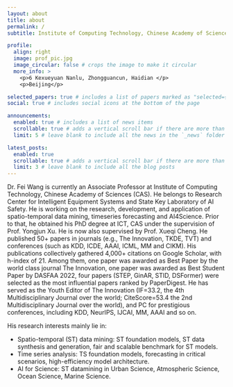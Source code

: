 ```yaml
---
layout: about
title: about
permalink: /
subtitle: Institute of Computing Technology, Chinese Academy of Sciences.

profile:
  align: right
  image: prof_pic.jpg
  image_circular: false # crops the image to make it circular
  more_info: >
    <p>6 Kexueyuan Nanlu, Zhongguancun, Haidian </p>
    <p>Beijing</p>

selected_papers: true # includes a list of papers marked as "selected={true}"
social: true # includes social icons at the bottom of the page

announcements:
  enabled: true # includes a list of news items
  scrollable: true # adds a vertical scroll bar if there are more than 3 news items
  limit: 5 # leave blank to include all the news in the `_news` folder

latest_posts:
  enabled: true
  scrollable: true # adds a vertical scroll bar if there are more than 3 new posts items
  limit: 3 # leave blank to include all the blog posts
---
```


Dr. Fei Wang is currently an Associate Professor at Institute of Computing Technology, Chinese Academy of Sciences (CAS). He belongs to Research Center for Intelligent Equipment Systems and State Key Laboratory of AI Safety. He is working on the research, development, and application of spatio-temporal data mining, timeseries forecasting and AI4Science. Prior to that, he obtained his PhD degree at ICT, CAS under the supervision of Prof. Yongjun Xu. He is now also supervised by Prof. Xueqi Cheng. He published 50+ papers in journals (e.g., The Innovation, TKDE, TVT) and conferences (such as KDD, ICDE, AAAI, ICML, MM and CIKM). His publications collectively gathered 4,000+ citations on Google Scholar, with h-index of 21. Among them, one paper was awarded as Best Paper by the world class journal The Innovation, one paper was awarded as Best Student Paper by DASFAA 2022, four papers (STEP, GinAR, STID, DSFormer) were selected as the most influential papers ranked by PaperDigest. He has served as the Youth Editor of The Innovation (IF=33.2, the 4th Multidisciplinary Journal over the world; CiteScore=53.4 the 2nd Multidisciplinary Journal over the world), and PC for prestigious conferences, including KDD, NeurIPS, IJCAI, MM, AAAI and so on.

His research interests mainly lie in:
* Spatio-temporal (ST) data mining: ST foundation models, ST data synthesis and generation, fair and scalable benchmark for ST models.
* Time series analysis: TS foundation models, forecasting in critical scenarios, high-efficiency model architecture.
* AI for Science: ST datamining in Urban Science, Atmospheric Science, Ocean Science, Marine Science. 

